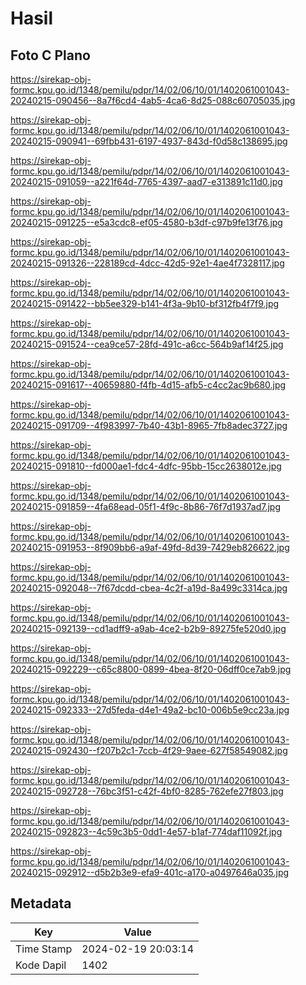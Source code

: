 # Hasil

## Foto C Plano

https://sirekap-obj-formc.kpu.go.id/1348/pemilu/pdpr/14/02/06/10/01/1402061001043-20240215-090456--8a7f6cd4-4ab5-4ca6-8d25-088c60705035.jpg

https://sirekap-obj-formc.kpu.go.id/1348/pemilu/pdpr/14/02/06/10/01/1402061001043-20240215-090941--69fbb431-6197-4937-843d-f0d58c138695.jpg

https://sirekap-obj-formc.kpu.go.id/1348/pemilu/pdpr/14/02/06/10/01/1402061001043-20240215-091059--a221f64d-7765-4397-aad7-e313891c11d0.jpg

https://sirekap-obj-formc.kpu.go.id/1348/pemilu/pdpr/14/02/06/10/01/1402061001043-20240215-091225--e5a3cdc8-ef05-4580-b3df-c97b9fe13f76.jpg

https://sirekap-obj-formc.kpu.go.id/1348/pemilu/pdpr/14/02/06/10/01/1402061001043-20240215-091326--228189cd-4dcc-42d5-92e1-4ae4f7328117.jpg

https://sirekap-obj-formc.kpu.go.id/1348/pemilu/pdpr/14/02/06/10/01/1402061001043-20240215-091422--bb5ee329-b141-4f3a-9b10-bf312fb4f7f9.jpg

https://sirekap-obj-formc.kpu.go.id/1348/pemilu/pdpr/14/02/06/10/01/1402061001043-20240215-091524--cea9ce57-28fd-491c-a6cc-564b9af14f25.jpg

https://sirekap-obj-formc.kpu.go.id/1348/pemilu/pdpr/14/02/06/10/01/1402061001043-20240215-091617--40659880-f4fb-4d15-afb5-c4cc2ac9b680.jpg

https://sirekap-obj-formc.kpu.go.id/1348/pemilu/pdpr/14/02/06/10/01/1402061001043-20240215-091709--4f983997-7b40-43b1-8965-7fb8adec3727.jpg

https://sirekap-obj-formc.kpu.go.id/1348/pemilu/pdpr/14/02/06/10/01/1402061001043-20240215-091810--fd000ae1-fdc4-4dfc-95bb-15cc2638012e.jpg

https://sirekap-obj-formc.kpu.go.id/1348/pemilu/pdpr/14/02/06/10/01/1402061001043-20240215-091859--4fa68ead-05f1-4f9c-8b86-76f7d1937ad7.jpg

https://sirekap-obj-formc.kpu.go.id/1348/pemilu/pdpr/14/02/06/10/01/1402061001043-20240215-091953--8f909bb6-a9af-49fd-8d39-7429eb826622.jpg

https://sirekap-obj-formc.kpu.go.id/1348/pemilu/pdpr/14/02/06/10/01/1402061001043-20240215-092048--7f67dcdd-cbea-4c2f-a19d-8a499c3314ca.jpg

https://sirekap-obj-formc.kpu.go.id/1348/pemilu/pdpr/14/02/06/10/01/1402061001043-20240215-092139--cd1adff9-a9ab-4ce2-b2b9-89275fe520d0.jpg

https://sirekap-obj-formc.kpu.go.id/1348/pemilu/pdpr/14/02/06/10/01/1402061001043-20240215-092229--c65c8800-0899-4bea-8f20-06dff0ce7ab9.jpg

https://sirekap-obj-formc.kpu.go.id/1348/pemilu/pdpr/14/02/06/10/01/1402061001043-20240215-092333--27d5feda-d4e1-49a2-bc10-006b5e9cc23a.jpg

https://sirekap-obj-formc.kpu.go.id/1348/pemilu/pdpr/14/02/06/10/01/1402061001043-20240215-092430--f207b2c1-7ccb-4f29-9aee-627f58549082.jpg

https://sirekap-obj-formc.kpu.go.id/1348/pemilu/pdpr/14/02/06/10/01/1402061001043-20240215-092728--76bc3f51-c42f-4bf0-8285-762efe27f803.jpg

https://sirekap-obj-formc.kpu.go.id/1348/pemilu/pdpr/14/02/06/10/01/1402061001043-20240215-092823--4c59c3b5-0dd1-4e57-b1af-774daf11092f.jpg

https://sirekap-obj-formc.kpu.go.id/1348/pemilu/pdpr/14/02/06/10/01/1402061001043-20240215-092912--d5b2b3e9-efa9-401c-a170-a0497646a035.jpg


## Metadata

| Key        | Value               |
| ---------- | ------------------- |
| Time Stamp | 2024-02-19 20:03:14 |
| Kode Dapil | 1402                |



